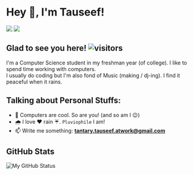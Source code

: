 # Hey 👋, I'm Tauseef!
<a href="https://www.instagram.com/tauseef_hilal"><img src="https://img.shields.io/badge/Instagram-E4405F?style=for-the-badge&logo=instagram&logoColor=white"></a>    <a href="https://twitter.com/_tauseef_hilal_"><img src="https://img.shields.io/badge/Twitter-1DA1F2?style=for-the-badge&logo=twitter&logoColor=white"></a>

## Glad to see you here! ![visitors](https://visitor-badge.glitch.me/badge?page_id=_tauseef_.visitor-badge)
I'm a Computer Science student in my freshman year (of college). I like to spend time working with computers.<br>
I usually do coding but I'm also fond of Music (making / dj-ing). I find it peaceful when it rains.


## Talking about Personal Stuffs:
- 🔭 Computers are cool. So are you! (and so am I 😉)
- 🌧 I love ❤️ rain ☔️. `Pluviophile` I am!
- 📫 Write me something: **tantary.tauseef.atwork@gmail.com**

## GitHub Stats
![My GitHub Status](https://github-readme-stats.vercel.app/api?username=Tauseef-Hilal&show_icons=true&theme=radical)
